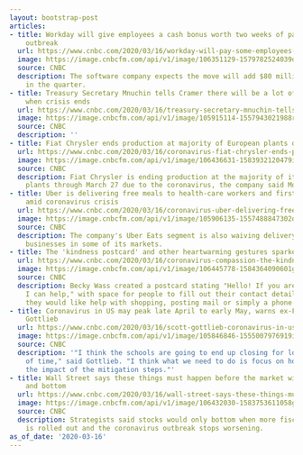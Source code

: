 ```yaml
---
layout: bootstrap-post
articles:
- title: Workday will give employees a cash bonus worth two weeks of pay amid coronavirus
    outbreak
  url: https://www.cnbc.com/2020/03/16/workday-will-pay-some-employees-an-extra-two-weeks-amid-coronavirus.html
  image: https://image.cnbcfm.com/api/v1/image/106351129-1579782524039dsc02846r.jpg?v=1584362100
  source: CNBC
  description: The software company expects the move will add $80 million in expenses
    in the quarter.
- title: Treasury Secretary Mnuchin tells Cramer there will be a lot of 'pent-up demand'
    when crisis ends
  url: https://www.cnbc.com/2020/03/16/treasury-secretary-mnuchin-tells-cramer-there-will-be-a-lot-of-pent-up-demand-when-crisis-ends.html
  image: https://image.cnbcfm.com/api/v1/image/105915114-1557943021988rts2hu64.jpg?v=1557943077
  source: CNBC
  description: ''
- title: Fiat Chrysler ends production at majority of European plants due to coronavirus
  url: https://www.cnbc.com/2020/03/16/coronavirus-fiat-chrysler-ends-production-at-most-european-plants.html
  image: https://image.cnbcfm.com/api/v1/image/106436631-1583932120479img_1016.jpg?v=1583932472
  source: CNBC
  description: Fiat Chrysler is ending production at the majority of its European
    plants through March 27 due to the coronavirus, the company said Monday.
- title: Uber is delivering free meals to health-care workers and first responders
    amid coronavirus crisis
  url: https://www.cnbc.com/2020/03/16/coronavirus-uber-delivering-free-meals-to-healthcare-workers.html
  image: https://image.cnbcfm.com/api/v1/image/105906135-1557488847302d6navrtx4aisozh.jpg?v=1557488913
  source: CNBC
  description: The company's Uber Eats segment is also waiving delivery fees for small
    businesses in some of its markets.
- title: The 'kindness postcard' and other heartwarming gestures sparked by coronavirus
  url: https://www.cnbc.com/2020/03/16/coronavirus-compassion-the-kindness-postcard-and-other-heartwarming-gestures.html
  image: https://image.cnbcfm.com/api/v1/image/106445778-1584364090601gettyimages-1206756711.jpeg?v=1584364180
  source: CNBC
  description: Becky Wass created a postcard stating "Hello! If you are self-isolating,
    I can help," with space for people to fill out their contact details and whether
    they would like help with shopping, posting mail or simply a phone call.
- title: Coronavirus in US may peak late April to early May, warns ex-FDA chief Scott
    Gottlieb
  url: https://www.cnbc.com/2020/03/16/scott-gottlieb-coronavirus-in-us-may-peak-late-april-to-early-may.html
  image: https://image.cnbcfm.com/api/v1/image/105846846-1555007976919img_8994.jpg?v=1561122559
  source: CNBC
  description: '"I think the schools are going to end up closing for longer periods
    of time," said Gottlieb. "I think what we need to do is focus on how do we blunt
    the impact of the mitigation steps."'
- title: Wall Street says these things must happen before the market will stop plunging
    and bottom
  url: https://www.cnbc.com/2020/03/16/wall-street-says-these-things-must-happen-before-the-markets-bottom.html
  image: https://image.cnbcfm.com/api/v1/image/106432030-1583753611058gettyimages-1210191910.jpeg?v=1583753640
  source: CNBC
  description: Strategists said stocks would only bottom when more fiscal stimulus
    is rolled out and the coronavirus outbreak stops worsening.
as_of_date: '2020-03-16'
---
```


